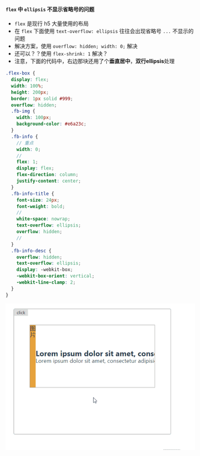#### `flex` 中 `ellipsis` 不显示省略号的问题

* `flex` 是现行 h5 大量使用的布局
* 在 `flex` 下面使用 `text-overflow: ellipsis` 往往会出现省略号 `...` 不显示的问题
* 解决方案，使用 `overflow: hidden; width: 0;` 解决
* 还可以？？使用 `flex-shrink: 1` 解决？
* 注意，下面的代码中，右边那块还用了个**垂直居中**，**双行ellipsis**处理

```scss
.flex-box {
  display: flex;
  width: 100%;
  height: 200px;
  border: 1px solid #999;
  overflow: hidden;
  .fb-img {
    width: 100px;
    background-color: #e6a23c;
  }
  .fb-info {
    // 重点
    width: 0;
    //
    flex: 1;
    display: flex;
    flex-direction: column;
    justify-content: center;
  }
  .fb-info-title {
    font-size: 24px;
    font-weight: bold;
    //
    white-space: nowrap;
    text-overflow: ellipsis;
    overflow: hidden;
    //
  }
  .fb-info-desc {
    overflow: hidden;
    text-overflow: ellipsis;
    display: -webkit-box;
    -webkit-box-orient: vertical;
    -webkit-line-clamp: 2;
  }
}
```

![img](../assets/flex-ellipsis.gif)
